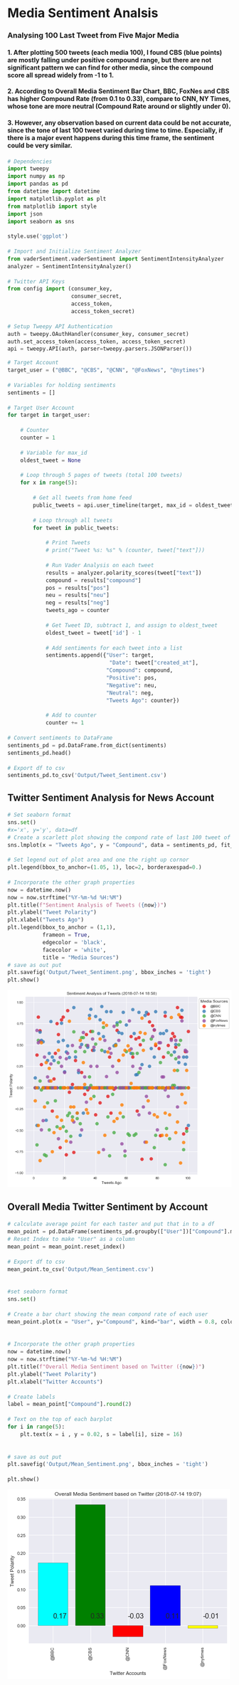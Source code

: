 
# Media Sentiment Analsis

### Analysing 100 Last Tweet from Five Major Media

#### 1.	After plotting 500 tweets (each media 100), I found CBS (blue points) are mostly falling under positive compound range, but there are not significant pattern we can find for other media, since the compound score all spread widely from -1 to 1.

#### 2.	According to Overall Media Sentiment Bar Chart, BBC, FoxNes and CBS has higher Compound Rate (from 0.1 to 0.33), compare to CNN, NY Times, whose tone are more neutral (Compound Rate around or slightly under 0).

#### 3.	However, any observation based on current data could be not accurate, since the tone of last 100 tweet varied during time to time. Especially, if there is a major event happens during this time frame, the sentiment could be very similar.



```python
# Dependencies
import tweepy
import numpy as np
import pandas as pd
from datetime import datetime
import matplotlib.pyplot as plt
from matplotlib import style
import json
import seaborn as sns

style.use('ggplot')

# Import and Initialize Sentiment Analyzer
from vaderSentiment.vaderSentiment import SentimentIntensityAnalyzer
analyzer = SentimentIntensityAnalyzer()

# Twitter API Keys
from config import (consumer_key, 
                    consumer_secret, 
                    access_token, 
                    access_token_secret)

# Setup Tweepy API Authentication
auth = tweepy.OAuthHandler(consumer_key, consumer_secret)
auth.set_access_token(access_token, access_token_secret)
api = tweepy.API(auth, parser=tweepy.parsers.JSONParser())
```


```python
# Target Account
target_user = ("@BBC", "@CBS", "@CNN", "@FoxNews", "@nytimes")

# Variables for holding sentiments
sentiments = []

# Target User Account
for target in target_user:

    # Counter
    counter = 1

    # Variable for max_id
    oldest_tweet = None

    # Loop through 5 pages of tweets (total 100 tweets)
    for x in range(5):

        # Get all tweets from home feed
        public_tweets = api.user_timeline(target, max_id = oldest_tweet)

        # Loop through all tweets 
        for tweet in public_tweets:

            # Print Tweets
            # print("Tweet %s: %s" % (counter, tweet["text"]))

            # Run Vader Analysis on each tweet
            results = analyzer.polarity_scores(tweet["text"])
            compound = results["compound"]
            pos = results["pos"]
            neu = results["neu"]
            neg = results["neg"]
            tweets_ago = counter

            # Get Tweet ID, subtract 1, and assign to oldest_tweet
            oldest_tweet = tweet['id'] - 1

            # Add sentiments for each tweet into a list
            sentiments.append({"User": target,
                                "Date": tweet["created_at"], 
                               "Compound": compound,
                               "Positive": pos,
                               "Negative": neu,
                               "Neutral": neg,
                               "Tweets Ago": counter})

            # Add to counter 
            counter += 1

# Convert sentiments to DataFrame
sentiments_pd = pd.DataFrame.from_dict(sentiments)
sentiments_pd.head()

# Export df to csv
sentiments_pd.to_csv('Output/Tweet_Sentiment.csv')

```

## Twitter Sentiment Analysis for News Account


```python
# Set seaborn format
sns.set()
#x='x', y='y', data=df
# Create a scarlett plot showing the compond rate of last 100 tweet of seleted tweet account
sns.lmplot(x = "Tweets Ago", y = "Compound", data = sentiments_pd, fit_reg=False, hue='User', markers='o', palette="Set1", legend=False, size=8, scatter_kws={"s": 100} )

# Set legend out of plot area and one the right up cornor
plt.legend(bbox_to_anchor=(1.05, 1), loc=2, borderaxespad=0.)

# Incorporate the other graph properties
now = datetime.now()
now = now.strftime("%Y-%m-%d %H:%M")
plt.title(f"Sentiment Analysis of Tweets ({now})")
plt.ylabel("Tweet Polarity")
plt.xlabel("Tweets Ago")
plt.legend(bbox_to_anchor = (1,1),
           frameon = True, 
           edgecolor = 'black', 
           facecolor = 'white',
           title = "Media Sources")
# save as out put
plt.savefig('Output/Tweet_Sentiment.png', bbox_inches = 'tight')
plt.show()
```


![png](output_5_0.png)


## Overall Media Twitter Sentiment by Account


```python
# calculate average point for each taster and put that in to a df
mean_point = pd.DataFrame(sentiments_pd.groupby(["User"])["Compound"].mean())
# Reset Index to make "User" as a column
mean_point = mean_point.reset_index()

# Export df to csv
mean_point.to_csv('Output/Mean_Sentiment.csv')


#set seaborn format
sns.set()

# Create a bar chart showing the mean compond rate of each user
mean_point.plot(x = "User", y="Compound", kind="bar", width = 0.8, color=['cyan', 'green', 'red', 'blue', 'yellow'], figsize = (8,6), grid="True", edgecolor='black', legend=False)


# Incorporate the other graph properties
now = datetime.now()
now = now.strftime("%Y-%m-%d %H:%M")
plt.title(f"Overall Media Sentiment based on Twitter ({now})")
plt.ylabel("Tweet Polarity")
plt.xlabel("Twitter Accounts")

# Create labels
label = mean_point["Compound"].round(2)

# Text on the top of each barplot
for i in range(5):
    plt.text(x = i , y = 0.02, s = label[i], size = 16)
 

# save as out put
plt.savefig('Output/Mean_Sentiment.png', bbox_inches = 'tight')

plt.show()


```


![png](output_7_0.png)


